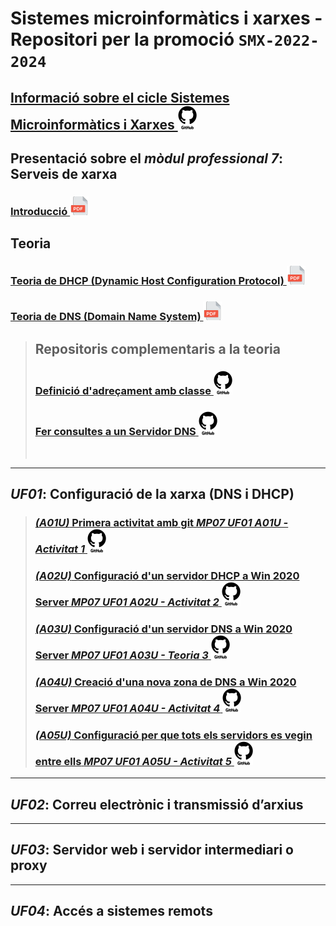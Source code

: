 # Sistemes microinformàtics i xarxes - Repositori per la promoció **```SMX-2022-2024```**

## [Informació sobre el cicle **Sistemes Microinformàtics i Xarxes ![github-logo-white-30x38.png](https://github.com/SMX-2022-2024/.github/blob/main/profile//images/github-logo-white-30x38.png)**](https://github.com/SMX-2022-2024/.github/blob/main/profile/docs/sistemes-microinformatics-i-xarxes.md)

## Presentació sobre el *mòdul professional 7*: **Serveis de xarxa**

### [**Introducció ![icona-pdf-30x30.png](https://github.com/SMX-2022-2024/.github/blob/main/profile//images/icona-pdf-30x30.png)** ](https://github.com/SMX-2022-2024/.github/blob/main/profile/manuals/smx-mp07-0001-uf01-pres0001-introduccio.pdf)

## Teoria

### [**Teoria de DHCP (Dynamic Host Configuration Protocol) ![icona-pdf-30x30.png](https://github.com/SMX-2022-2024/.github/blob/main/profile//images/icona-pdf-30x30.png)**](https://github.com/SMX-2022-2024/.github/blob/main/profile/manuals/smx-mp07-0002-uf01-pres0002-teoria-dhcp.pdf)

### [**Teoria de DNS (Domain Name System) ![icona-pdf-30x30.png](https://github.com/SMX-2022-2024/.github/blob/main/profile//images/icona-pdf-30x30.png)**](https://github.com/SMX-2022-2024/.github/blob/main/profile/manuals/smx-mp07-0003-uf01-pres0003-teoria-dns.pdf)

> ## Repositoris complementaris a la teoria
>
> ### [Definició d'adreçament amb classe ![github-logo-white-30x38.png](https://github.com/SMX-2022-2024/.github/blob/main/profile//images/github-logo-white-30x38.png)](https://github.com/SMX-2022-2024/.github/blob/main/profile/manuals/man-dns-03-definicio-d-adrecament-amb-classe.md)
> 
> ### [Fer consultes a un **Servidor DNS** ![github-logo-white-30x38.png](https://github.com/SMX-2022-2024/.github/blob/main/profile//images/github-logo-white-30x38.png)](https://github.com/SMX-2022-2024/.github/blob/main/profile/manuals/man-dns-04-consultes-a-un-servidor-dns.md)
>
><br>
>

<hr>

## *UF01*: Configuració de la xarxa (DNS i DHCP)

> ### [***(A01U)* Primera activitat amb git** *MP07 UF01 A01U - Activitat 1* ![github-logo-white-30x38.png](https://github.com/SMX-2022-2024/.github/blob/main/profile//images/github-logo-white-30x38.png)](https://github.com/SMX-2022-2024/a01u-primera-activitat-amb-git)
>
> ### [***(A02U)* Configuració d'un servidor DHCP a Win 2020 Server** *MP07 UF01 A02U - Activitat 2* ![github-logo-white-30x38.png](https://github.com/SMX-2022-2024/.github/blob/main/profile//images/github-logo-white-30x38.png)](https://github.com/SMX-2022-2024/a02u-configuracio-servidor-dhcp-win2020.git)
>
> ### [***(A03U)* Configuració d'un servidor DNS a Win 2020 Server** *MP07 UF01 A03U - Teoria 3* ![github-logo-white-30x38.png](https://github.com/SMX-2022-2024/.github/blob/main/profile//images/github-logo-white-30x38.png)](https://github.com/SMX-2022-2024/a03u-teoria-i-configuracio-servidor-dns-win2020.git)
>
> ### [***(A04U)* Creació d'una nova zona de DNS a Win 2020 Server** *MP07 UF01 A04U - Activitat 4* ![github-logo-white-30x38.png](https://github.com/SMX-2022-2024/.github/blob/main/profile//images/github-logo-white-30x38.png)](https://github.com/SMX-2022-2024/a04u-configuracio-servidor-dns-win2020.git)
>
> ### [***(A05U)* Configuració per que tots els servidors es vegin entre ells** *MP07 UF01 A05U - Activitat 5* ![github-logo-white-30x38.png](https://github.com/SMX-2022-2024/.github/blob/main/profile//images/github-logo-white-30x38.png)](https://github.com/SMX-2022-2024/a05u-configuracio-servidors-dns-classe.git)

<hr>

## *UF02*: **Correu electrònic i transmissió d’arxius**

<hr>

## *UF03*: **Servidor web i servidor intermediari o proxy**

<hr>

## *UF04*: **Accés a sistemes remots**